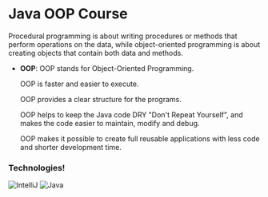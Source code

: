 # Java OOP Course

Procedural programming is about writing procedures or methods that perform operations on the data, while object-oriented programming is about creating objects that contain both data and methods.

- **OOP**: OOP stands for Object-Oriented Programming.

  OOP is faster and easier to execute.

  OOP provides a clear structure for the programs.

  OOP helps to keep the Java code DRY "Don't Repeat Yourself", and makes the code easier to maintain, modify and debug.

  OOP makes it possible to create full reusable applications with less code and shorter development time.

### Technologies!

![IntelliJ](https://img.shields.io/badge/IntelliJ_IDEA-000000.svg?style=for-the-badge&logo=intellij-idea&logoColor=white)
![Java](https://img.shields.io/badge/Java-ED8B00?style=for-the-badge&logo=openjdk&logoColor=white)
